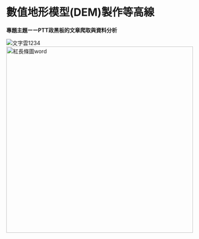 # 數值地形模型(DEM)製作等高線
**專題主題ーーPTT政黑板的文章爬取與資料分析**

![文字雲1234](https://user-images.githubusercontent.com/66252302/99868220-7d113f00-2bfb-11eb-92e8-f078f759d099.png)
<img width="495" alt="紅長條圖word" src="https://user-images.githubusercontent.com/66252302/99226336-8cbc0c80-2824-11eb-8d0a-8c4929487def.PNG">
